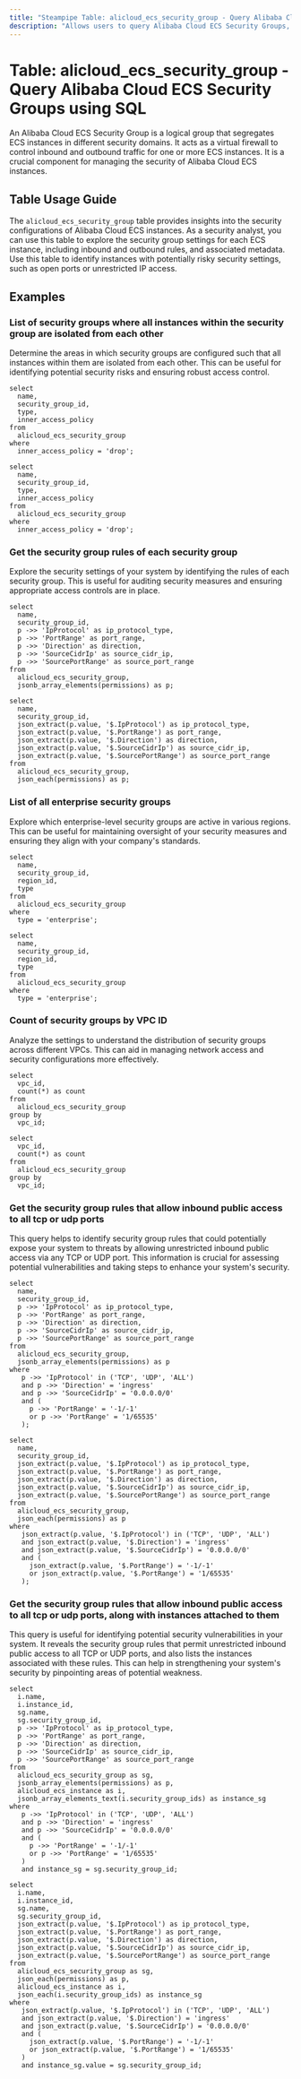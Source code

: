 ```yaml
---
title: "Steampipe Table: alicloud_ecs_security_group - Query Alibaba Cloud ECS Security Groups using SQL"
description: "Allows users to query Alibaba Cloud ECS Security Groups, providing insights into the security settings of Elastic Compute Service (ECS) instances."
---
```


# Table: alicloud_ecs_security_group - Query Alibaba Cloud ECS Security Groups using SQL

An Alibaba Cloud ECS Security Group is a logical group that segregates ECS instances in different security domains. It acts as a virtual firewall to control inbound and outbound traffic for one or more ECS instances. It is a crucial component for managing the security of Alibaba Cloud ECS instances.

## Table Usage Guide

The `alicloud_ecs_security_group` table provides insights into the security configurations of Alibaba Cloud ECS instances. As a security analyst, you can use this table to explore the security group settings for each ECS instance, including inbound and outbound rules, and associated metadata. Use this table to identify instances with potentially risky security settings, such as open ports or unrestricted IP access.

## Examples

### List of security groups where all instances within the security group are isolated from each other
Determine the areas in which security groups are configured such that all instances within them are isolated from each other. This can be useful for identifying potential security risks and ensuring robust access control.

```sql+postgres
select
  name,
  security_group_id,
  type,
  inner_access_policy
from
  alicloud_ecs_security_group
where
  inner_access_policy = 'drop';
```

```sql+sqlite
select
  name,
  security_group_id,
  type,
  inner_access_policy
from
  alicloud_ecs_security_group
where
  inner_access_policy = 'drop';
```


### Get the security group rules of each security group
Explore the security settings of your system by identifying the rules of each security group. This is useful for auditing security measures and ensuring appropriate access controls are in place.

```sql+postgres
select
  name,
  security_group_id,
  p ->> 'IpProtocol' as ip_protocol_type,
  p ->> 'PortRange' as port_range,
  p ->> 'Direction' as direction,
  p ->> 'SourceCidrIp' as source_cidr_ip,
  p ->> 'SourcePortRange' as source_port_range
from
  alicloud_ecs_security_group,
  jsonb_array_elements(permissions) as p;
```

```sql+sqlite
select
  name,
  security_group_id,
  json_extract(p.value, '$.IpProtocol') as ip_protocol_type,
  json_extract(p.value, '$.PortRange') as port_range,
  json_extract(p.value, '$.Direction') as direction,
  json_extract(p.value, '$.SourceCidrIp') as source_cidr_ip,
  json_extract(p.value, '$.SourcePortRange') as source_port_range
from
  alicloud_ecs_security_group,
  json_each(permissions) as p;
```


### List of all enterprise security groups
Explore which enterprise-level security groups are active in various regions. This can be useful for maintaining oversight of your security measures and ensuring they align with your company's standards.

```sql+postgres
select
  name,
  security_group_id,
  region_id,
  type
from
  alicloud_ecs_security_group
where
  type = 'enterprise';
```

```sql+sqlite
select
  name,
  security_group_id,
  region_id,
  type
from
  alicloud_ecs_security_group
where
  type = 'enterprise';
```


### Count of security groups by VPC ID
Analyze the settings to understand the distribution of security groups across different VPCs. This can aid in managing network access and security configurations more effectively.

```sql+postgres
select
  vpc_id,
  count(*) as count
from
  alicloud_ecs_security_group
group by
  vpc_id;
```

```sql+sqlite
select
  vpc_id,
  count(*) as count
from
  alicloud_ecs_security_group
group by
  vpc_id;
```


### Get the security group rules that allow inbound public access to all tcp or udp ports
This query helps to identify security group rules that could potentially expose your system to threats by allowing unrestricted inbound public access via any TCP or UDP port. This information is crucial for assessing potential vulnerabilities and taking steps to enhance your system's security.

```sql+postgres
select
  name,
  security_group_id,
  p ->> 'IpProtocol' as ip_protocol_type,
  p ->> 'PortRange' as port_range,
  p ->> 'Direction' as direction,
  p ->> 'SourceCidrIp' as source_cidr_ip,
  p ->> 'SourcePortRange' as source_port_range
from
  alicloud_ecs_security_group,
  jsonb_array_elements(permissions) as p
where 
   p ->> 'IpProtocol' in ('TCP', 'UDP', 'ALL') 
   and p ->> 'Direction' = 'ingress'
   and p ->> 'SourceCidrIp' = '0.0.0.0/0'
   and (
     p ->> 'PortRange' = '-1/-1'
     or p ->> 'PortRange' = '1/65535'
   );
```

```sql+sqlite
select
  name,
  security_group_id,
  json_extract(p.value, '$.IpProtocol') as ip_protocol_type,
  json_extract(p.value, '$.PortRange') as port_range,
  json_extract(p.value, '$.Direction') as direction,
  json_extract(p.value, '$.SourceCidrIp') as source_cidr_ip,
  json_extract(p.value, '$.SourcePortRange') as source_port_range
from
  alicloud_ecs_security_group,
  json_each(permissions) as p
where 
   json_extract(p.value, '$.IpProtocol') in ('TCP', 'UDP', 'ALL') 
   and json_extract(p.value, '$.Direction') = 'ingress'
   and json_extract(p.value, '$.SourceCidrIp') = '0.0.0.0/0'
   and (
     json_extract(p.value, '$.PortRange') = '-1/-1'
     or json_extract(p.value, '$.PortRange') = '1/65535'
   );
```

### Get the security group rules that allow inbound public access to all tcp or udp ports, along with instances attached to them
This query is useful for identifying potential security vulnerabilities in your system. It reveals the security group rules that permit unrestricted inbound public access to all TCP or UDP ports, and also lists the instances associated with these rules. This can help in strengthening your system's security by pinpointing areas of potential weakness.

```sql+postgres
select
  i.name,
  i.instance_id,
  sg.name,
  sg.security_group_id,
  p ->> 'IpProtocol' as ip_protocol_type,
  p ->> 'PortRange' as port_range,
  p ->> 'Direction' as direction,
  p ->> 'SourceCidrIp' as source_cidr_ip,
  p ->> 'SourcePortRange' as source_port_range
from
  alicloud_ecs_security_group as sg,
  jsonb_array_elements(permissions) as p,
  alicloud_ecs_instance as i,
  jsonb_array_elements_text(i.security_group_ids) as instance_sg
where 
   p ->> 'IpProtocol' in ('TCP', 'UDP', 'ALL') 
   and p ->> 'Direction' = 'ingress'
   and p ->> 'SourceCidrIp' = '0.0.0.0/0'
   and (
     p ->> 'PortRange' = '-1/-1'
     or p ->> 'PortRange' = '1/65535'
   )
   and instance_sg = sg.security_group_id;
```

```sql+sqlite
select
  i.name,
  i.instance_id,
  sg.name,
  sg.security_group_id,
  json_extract(p.value, '$.IpProtocol') as ip_protocol_type,
  json_extract(p.value, '$.PortRange') as port_range,
  json_extract(p.value, '$.Direction') as direction,
  json_extract(p.value, '$.SourceCidrIp') as source_cidr_ip,
  json_extract(p.value, '$.SourcePortRange') as source_port_range
from
  alicloud_ecs_security_group as sg,
  json_each(permissions) as p,
  alicloud_ecs_instance as i,
  json_each(i.security_group_ids) as instance_sg
where 
   json_extract(p.value, '$.IpProtocol') in ('TCP', 'UDP', 'ALL') 
   and json_extract(p.value, '$.Direction') = 'ingress'
   and json_extract(p.value, '$.SourceCidrIp') = '0.0.0.0/0'
   and (
     json_extract(p.value, '$.PortRange') = '-1/-1'
     or json_extract(p.value, '$.PortRange') = '1/65535'
   )
   and instance_sg.value = sg.security_group_id;
```